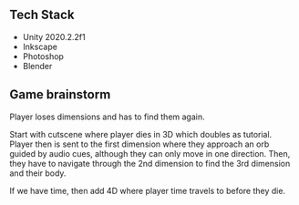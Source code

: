 ## Tech Stack
* Unity 2020.2.2f1
* Inkscape
* Photoshop
* Blender

## Game brainstorm
Player loses dimensions and has to find them again.

Start with cutscene where player dies in 3D which doubles as tutorial. Player then is sent to the first dimension where they approach an orb guided by audio cues, although they can only move in one direction. Then, they have to navigate through the 2nd dimension to find the 3rd dimension and their body.

If we have time, then add 4D where player time travels to before they die.
